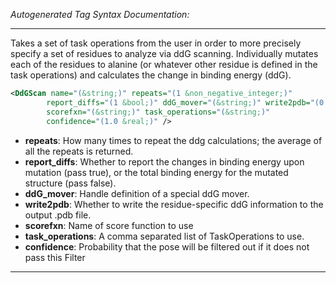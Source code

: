 <!-- THIS IS AN AUTOGENERATED FILE: Don't edit it directly, instead change the schema definition in the code itself. -->

_Autogenerated Tag Syntax Documentation:_

---
Takes a set of task operations from the user in order to more precisely specify a set of residues to analyze via ddG scanning. Individually mutates each of the residues to alanine (or whatever other residue is defined in the task operations) and calculates the change in binding energy (ddG).

```xml
<DdGScan name="(&string;)" repeats="(1 &non_negative_integer;)"
        report_diffs="(1 &bool;)" ddG_mover="(&string;)" write2pdb="(0 &bool;)"
        scorefxn="(&string;)" task_operations="(&string;)"
        confidence="(1.0 &real;)" />
```

-   **repeats**: How many times to repeat the ddg calculations; the average of all the repeats is returned.
-   **report_diffs**: Whether to report the changes in binding energy upon mutation (pass true), or the total binding energy for the mutated structure (pass false).
-   **ddG_mover**: Handle definition of a special ddG mover.
-   **write2pdb**: Whether to write the residue-specific ddG information to the output .pdb file.
-   **scorefxn**: Name of score function to use
-   **task_operations**: A comma separated list of TaskOperations to use.
-   **confidence**: Probability that the pose will be filtered out if it does not pass this Filter

---

